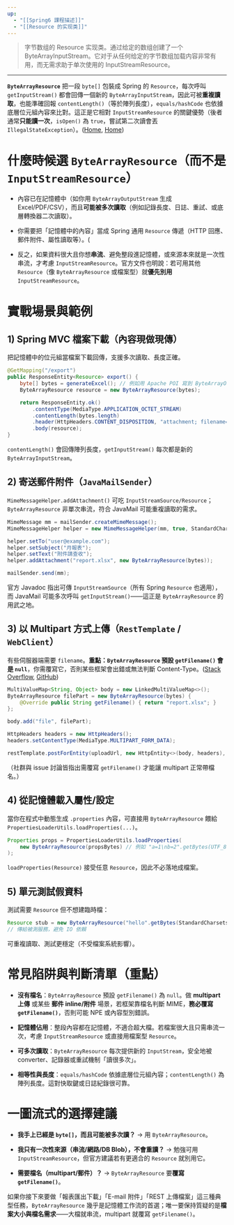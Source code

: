 ```yaml
---
up:
  - "[[Spring6 課程描述]]"
  - "[[Resource 的实现类]]"
---
```

> 字节数组的 Resource 实现类。通过给定的数组创建了一个 ByteArrayInputStream。它对于从任何给定的字节数组加载内容非常有用，而无需求助于单次使用的 InputStreamResource。

---

 **`ByteArrayResource`** 把一段 `byte[]` 包裝成 Spring 的 `Resource`，每次呼叫 `getInputStream()` 都會回傳一個新的 `ByteArrayInputStream`，因此可被**重複讀取**，也能準確回報 `contentLength()`（等於陣列長度），`equals/hashCode` 也依據底層位元組內容來比對。這正是它相對 `InputStreamResource` 的關鍵優勢（後者通常**只能讀一次**，`isOpen()` 為 `true`，嘗試第二次讀會丟 `IllegalStateException`）。([Home](https://docs.spring.io/spring-framework/docs/current/javadoc-api/org/springframework/core/io/ByteArrayResource.html "ByteArrayResource (Spring Framework 6.2.10 API)"), [Home](https://docs.spring.vmware.com/spring-framework/docs/5.3.42/javadoc-api/org/springframework/core/io/InputStreamResource.html "InputStreamResource (Spring Framework 5.3.42 API)"))

# 什麼時候選 `ByteArrayResource`（而不是 `InputStreamResource`）

- 內容已在記憶體中（如你用 `ByteArrayOutputStream` 生成 Excel/PDF/CSV），而且**可能被多次讀取**（例如記錄長度、日誌、重試、或底層轉換器二次讀取）。
    
- 你需要把「記憶體中的內容」當成 Spring 通用 `Resource` 傳遞（HTTP 回應、郵件附件、屬性讀取等）。(
    
- 反之，如果資料很大且你想**串流**、避免整段進記憶體，或來源本來就是一次性串流，才考慮 `InputStreamResource`。官方文件也明說：若可用其他 `Resource`（像 `ByteArrayResource` 或檔案型）就**優先別用** `InputStreamResource`。
    

# 實戰場景與範例

## 1) Spring MVC 檔案下載（內容現做現傳）

把記憶體中的位元組當檔案下載回傳，支援多次讀取、長度正確。

```java
@GetMapping("/export")
public ResponseEntity<Resource> export() {
    byte[] bytes = generateExcel(); // 例如用 Apache POI 寫到 ByteArrayOutputStream
    ByteArrayResource resource = new ByteArrayResource(bytes);

    return ResponseEntity.ok()
        .contentType(MediaType.APPLICATION_OCTET_STREAM)
        .contentLength(bytes.length)
        .header(HttpHeaders.CONTENT_DISPOSITION, "attachment; filename=\"report.xlsx\"")
        .body(resource);
}
```

`contentLength()` 會回傳陣列長度，`getInputStream()` 每次都是新的 `ByteArrayInputStream`。

## 2) 寄送郵件附件（`JavaMailSender`）

`MimeMessageHelper.addAttachment()` 可吃 `InputStreamSource/Resource`；`ByteArrayResource` 非單次串流，符合 JavaMail 可能重複讀取的需求。

```java
MimeMessage mm = mailSender.createMimeMessage();
MimeMessageHelper helper = new MimeMessageHelper(mm, true, StandardCharsets.UTF_8.name());

helper.setTo("user@example.com");
helper.setSubject("月報表");
helper.setText("附件請查收");
helper.addAttachment("report.xlsx", new ByteArrayResource(bytes));

mailSender.send(mm);
```

官方 Javadoc 指出可傳 `InputStreamSource`（所有 Spring `Resource` 也適用），而 JavaMail 可能多次呼叫 `getInputStream()`——這正是 `ByteArrayResource` 的用武之地。

## 3) 以 Multipart 方式上傳（`RestTemplate` / `WebClient`）

有些伺服器端需要 `filename`。**重點：`ByteArrayResource` 預設 `getFilename()` 會是 `null`**，你需覆寫它，否則某些框架會出錯或無法判斷 Content-Type。([Stack Overflow](https://stackoverflow.com/questions/56287405/can-we-get-filename-from-bytearrayresource?utm_source=chatgpt.com "can we get filename from byteArrayResource?"), [GitHub](https://github.com/spring-projects/spring-framework/issues/15475?utm_source=chatgpt.com "NPE in RestTemplate with Resource implementation ..."))

```java
MultiValueMap<String, Object> body = new LinkedMultiValueMap<>();
ByteArrayResource filePart = new ByteArrayResource(bytes) {
    @Override public String getFilename() { return "report.xlsx"; }
};

body.add("file", filePart);

HttpHeaders headers = new HttpHeaders();
headers.setContentType(MediaType.MULTIPART_FORM_DATA);

restTemplate.postForEntity(uploadUrl, new HttpEntity<>(body, headers), String.class);
```

（社群與 issue 討論皆指出需覆寫 `getFilename()` 才能讓 multipart 正常帶檔名。）
## 4) 從記憶體載入屬性/設定

當你在程式中動態生成 `.properties` 內容，可直接用 `ByteArrayResource` 餵給 `PropertiesLoaderUtils.loadProperties(...)`。

```java
Properties props = PropertiesLoaderUtils.loadProperties(
    new ByteArrayResource(propsBytes) // 例如 "a=1\nb=2".getBytes(UTF_8)
);
```

`loadProperties(Resource)` 接受任意 `Resource`，因此不必落地成檔案。

## 5) 單元測試假資料

測試需要 `Resource` 但不想建臨時檔：

```java
Resource stub = new ByteArrayResource("hello".getBytes(StandardCharsets.UTF_8));
// 傳給被測服務，避免 IO 依賴
```

可重複讀取、測試更穩定（不受檔案系統影響）。

# 常見陷阱與判斷清單（重點）

- **沒有檔名**：`ByteArrayResource` 預設 `getFilename()` 為 `null`。做 **multipart 上傳** 或某些 **郵件 inline/附件** 場景，若框架靠檔名判斷 MIME，**務必覆寫 `getFilename()`**，否則可能 NPE 或內容型別錯誤。
    
- **記憶體佔用**：整段內容都在記憶體，不適合超大檔。若檔案很大且只需串流一次，考慮 `InputStreamResource` 或直接用檔案型 `Resource`。
    
- **可多次讀取**：`ByteArrayResource` 每次提供新的 `InputStream`，安全地被 converter、記錄器或重試機制「讀很多次」。
    
- **相等性與長度**：`equals/hashCode` 依據底層位元組內容；`contentLength()` 為陣列長度。這對快取鍵或日誌紀錄很可靠。
    

# 一圖流式的選擇建議

- **我手上已經是 `byte[]`，而且可能被多次讀？** → 用 `ByteArrayResource`。
    
- **我只有一次性來源（串流/網路/DB Blob），不會重讀？** → 勉強可用 `InputStreamResource`，但官方建議若有更適合的 `Resource` 就別用它。
    
- **需要檔名（multipart/郵件）？** → `ByteArrayResource` 要**覆寫 `getFilename()`**。
    

如果你接下來要做「報表匯出下載」「E-mail 附件」「REST 上傳檔案」這三種典型任務，`ByteArrayResource` 幾乎是記憶體工作流的首選；唯一要保持質疑的是**檔案大小與檔名需求**——大檔就串流，multipart 就覆寫 `getFilename()`。